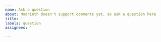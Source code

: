 ```yaml
---
name: Ask a question
about: Modrinth doesn't support comments yet, so ask a question here
title: ''
labels: question
assignees: ''

---
```



